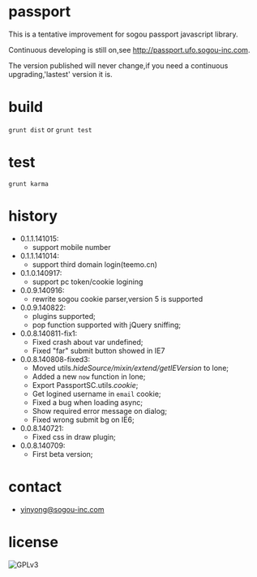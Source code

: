 passport
======

This is a tentative improvement for sogou passport javascript library.

Continuous developing is still on,see <http://passport.ufo.sogou-inc.com>.

The version published will never change,if you need a continuous upgrading,'lastest' version it is.

build
======

`grunt dist` or `grunt test`

test
======

`grunt karma`

history
======

- 0.1.1.141015:
    - support mobile number
- 0.1.1.141014:
    - support third domain login(teemo.cn)
- 0.1.0.140917:
    - support pc token/cookie logining
- 0.0.9.140916:
    - rewrite sogou cookie parser,version 5 is supported
- 0.0.9.140822:
    - plugins supported;
    - pop function supported with jQuery sniffing;
- 0.0.8.140811-fix1:
    - Fixed crash about var undefined;
    - Fixed "far" submit button showed in IE7
- 0.0.8.140808-fixed3:
    - Moved utils.*hideSource/mixin/extend/getIEVersion* to lone;
    - Added a new `now` function in lone;
    - Export PassportSC.utils.*cookie*;
    - Get logined username in `email` cookie;
    - Fixed a bug when loading async;
    - Show required error message on dialog;
    - Fixed wrong submit bg on IE6;
- 0.0.8.140721:
    - Fixed css in draw plugin;
- 0.0.8.140709:
    - First beta version;

contact
======
 - <yinyong@sogou-inc.com>

license
======

![GPLv3](http://www.gnu.org/graphics/gplv3-88x31.png)
